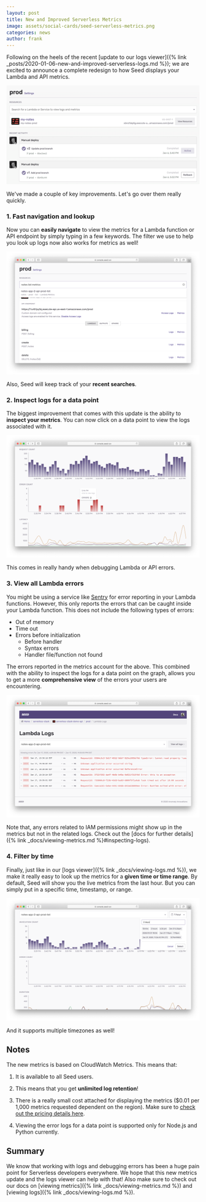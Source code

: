 ```yaml
---
layout: post
title: New and Improved Serverless Metrics
image: assets/social-cards/seed-serverless-metrics.png
categories: news
author: frank
---
```


Following on the heels of the recent [update to our logs viewer]({% link _posts/2020-01-06-new-and-improved-serverless-logs.md %}); we are excited to announce a complete redesign to how Seed displays your Lambda and API metrics.

![Seed Serverless Metrics](/assets/blog/new-and-improved-serverless-metrics/seed-serverless-metrics.gif)

We've made a couple of key improvements. Let's go over them really quickly.

### 1. Fast navigation and lookup

Now you can **easily navigate** to view the metrics for a Lambda function or API endpoint by simply typing in a few keywords. The filter we use to help you look up logs now also works for metrics as well!

![Autocomplete Lambda and API metrics](/assets/blog/new-and-improved-serverless-metrics/autocomplete-lambda-and-api-metrics.png)

Also, Seed will keep track of your **recent searches**.

### 2. Inspect logs for a data point  

The biggest improvement that comes with this update is the ability to **inspect your metrics**. You can now click on a data point to view the logs associated with it.

![Inspect data point for Lambda errors metric](/assets/blog/new-and-improved-serverless-metrics/inspect-data-point-for-lambda-errors-metric.png)

This comes in really handy when debugging Lambda or API errors.

### 3. View all Lambda errors

You might be using a service like [Sentry](https://sentry.io) for error reporting in your Lambda functions. However, this only reports the errors that can be caught inside your Lambda function. This does not include the following types of errors:

- Out of memory
- Time out
- Errors before initialization
  - Before handler
  - Syntax errors
  - Handler file/function not found

The errors reported in the metrics account for the above. This combined with the ability to inspect the logs for a data point on the graph, allows you to get a more **comprehensive view** of the errors your users are encountering.

![View Lambda errors logs](/assets/blog/new-and-improved-serverless-metrics/view-lambda-errors-logs.png)

Note that, any errors related to IAM permissions might show up in the metrics but not in the related logs. Check out the [docs for further details]({% link _docs/viewing-metrics.md %}#inspecting-logs).

### 4. Filter by time

Finally, just like in our [logs viewer]({% link _docs/viewing-logs.md %}), we make it really easy to look up the metrics for a **given time or time range**. By default, Seed will show you the live metrics from the last hour. But you can simply put in a specific time, timestamp, or range.

![View metrics by time](/assets/blog/new-and-improved-serverless-metrics/view-metrics-by-time.png)

And it supports multiple timezones as well!


## Notes

The new metrics is based on CloudWatch Metrics. This means that:

1. It is available to all Seed users.

2. This means that you get **unlimited log retention**!

3. There is a really small cost attached for displaying the metrics ($0.01 per 1,000 metrics requested dependent on the region). Make sure to [check out the pricing details here](https://aws.amazon.com/cloudwatch/pricing/).

4. Viewing the error logs for a data point is supported only for Node.js and Python currently.


## Summary

We know that working with logs and debugging errors has been a huge pain point for Serverless developers everywhere. We hope that this new metrics update and the logs viewer can help with that! Also make sure to check out our docs on [viewing metrics]({% link _docs/viewing-metrics.md %}) and [viewing logs]({% link _docs/viewing-logs.md %}).
